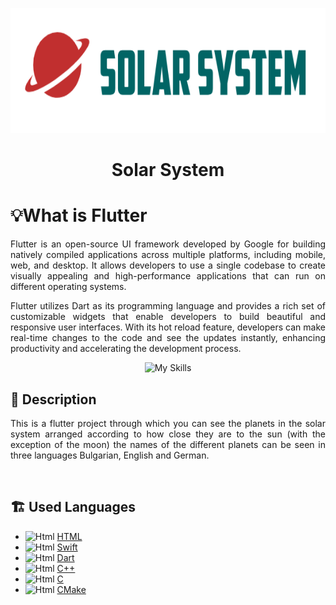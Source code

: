 <p align="center">
  <a href="[https://github.com/SNChapkanov20/Praktika](https://github.com/SNChapkanov20/Praktika)" rel="noopener">
    <img src="assets\planet_logo.png" alt="Logo" width="600" height="200">
  </a>
  
</p>

<h1 align="center">Solar System</h1>



 ## <h1>💡What is Flutter</h1>

<p align="justify">
  Flutter is an open-source UI framework developed by Google for building natively compiled applications across multiple platforms, including mobile, web, and desktop. It allows developers to use a single codebase to create visually appealing and high-performance applications that can run on different operating systems.
</p>
<p align="justify">
  Flutter utilizes Dart as its programming language and provides a rich set of customizable widgets that enable developers to build beautiful and responsive user interfaces. With its hot reload feature, developers can make real-time changes to the code and see the updates instantly, enhancing productivity and accelerating the development process.
</p>


<p align="center">
  <img src="https://skillicons.dev/icons?i=flutter" alt="My Skills" width="64" height="64">
</p>

## 📖 Description
<p align="justify">
This is a flutter project through which you can see the planets in the solar system arranged according to how close they are to the sun (with the exception of the moon) the names of the different planets can be seen in three languages Bulgarian, English and German.
</p>

<br>

## 🏗️ Used Languages
- <img alt="Html" width="25px" src="https://cdn-icons-png.flaticon.com/512/732/732212.png"> [HTML](https://html.com/)
- <img alt="Html" width="25px" src="https://static-00.iconduck.com/assets.00/swift-icon-256x256-kso02u6m.png"> [Swift](https://www.javatpoint.com/history-of-swift) 
-  <img alt="Html" width="25px" src="https://avatars.githubusercontent.com/u/1609975?s=280&v=4"> [Dart](https://dart.dev/) 
- <img alt="Html" width="25px" src="https://upload.wikimedia.org/wikipedia/commons/thumb/1/18/ISO_C%2B%2B_Logo.svg/800px-ISO_C%2B%2B_Logo.svg.png"> [C++](https://www.codecademy.com/resources/blog/what-is-c-plus-plus-used-for/)
- <img alt="Html" width="25px" src="https://upload.wikimedia.org/wikipedia/commons/thumb/1/18/C_Programming_Language.svg/1200px-C_Programming_Language.svg.png"> [C](https://www.javatpoint.com/c-programming-language-tutorial)
- <img alt="Html" width="25px" src="https://upload.wikimedia.org/wikipedia/commons/thumb/1/13/Cmake.svg/1200px-Cmake.svg.png"> [CMake](https://cmake.org/) 
 


